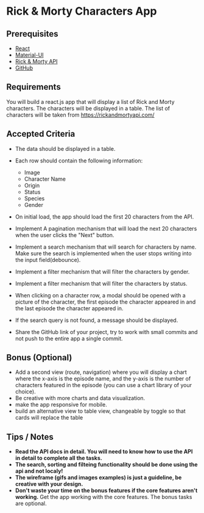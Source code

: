 # Rick & Morty Characters App

## Prerequisites
* [React](https://reactjs.org/)
* [Material-UI](https://mui.com/)
* [Rick & Morty API](https://rickandmortyapi.com/)
* [GitHub](https://github.com)

## Requirements
You will build a react.js app that will display a list of Rick and Morty characters.
The characters will be displayed in a table.
The list of characters will be taken from https://rickandmortyapi.com/


## Accepted Criteria
* The data should be displayed in a table.
* Each row should contain the following information:
  * Image
  * Character Name
  * Origin
  * Status
  * Species
  * Gender

* On initial load, the app should load the first 20 characters from the API.
* Implement A pagination mechanism that will load the next 20 characters when the user clicks the "Next" button.

* Implement a search mechanism that will search for characters by name. Make sure the search is implemented when the user stops writing into the input field(debounce).
* Implement a filter mechanism that will filter the characters by gender.
* Implement a filter mechanism that will filter the characters by status.

* When clicking on a character row, a modal should be opened with a picture of the character, the first episode the character appeared in and the last episode the character appeared in.

* If the search query is not found, a message should be displayed.

* Share the GitHub link of your project, try to work with small commits and not push to the entire app a single commit.


## Bonus (Optional)
* Add a second view (route, navigation) where you will display a chart where the x-axis is the episode name, and the y-axis is the number of characters featured in the episode (you can use a chart library of your choice).
* Be creative with more charts and data visualization.
* make the app responsive for mobile.
* build an alternative view to table view, changeable by toggle so that cards will replace the table


## Tips / Notes
* <b>Read the API docs in detail. You will need to know how to use the API in detail to complete all the tasks.</b>
* <b>The search, sorting and filteing functionality should be done using the api and not localy!</b>
* <b>The wireframe (gifs and images examples) is just a guideline, be creative with your design.</b>
* <b>Don't waste your time on the bonus features if the core features aren't working.</b> Get the app working with the core features. The bonus tasks are optional.
